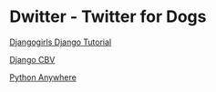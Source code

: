 # Dwitter - Twitter for Dogs

[Djangogirls Django Tutorial](https://tutorial.djangogirls.org/en/)

[Django CBV](https://ccbv.co.uk/projects/Django/1.8/)

[Python Anywhere](https://www.pythonanywhere.com/)